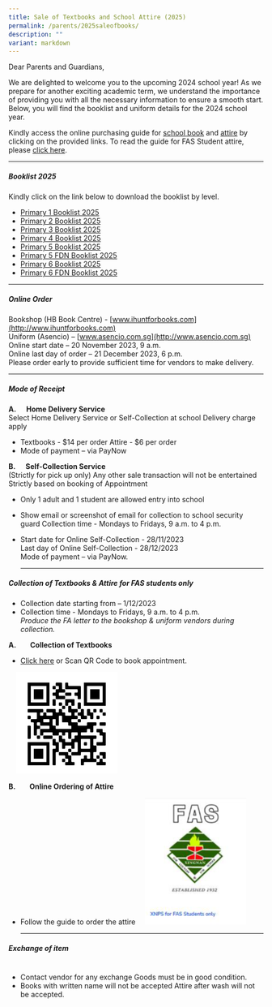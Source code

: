 ```yaml
---
title: Sale of Textbooks and School Attire (2025)
permalink: /parents/2025saleofbooks/
description: ""
variant: markdown
---
```

Dear Parents and Guardians,

We are delighted to welcome you to the upcoming 2024 school year! As we prepare for another exciting academic term, we understand the importance of providing you with all the necessary information to ensure a smooth start. Below, you will find the booklist and uniform details for the 2024 school year.



Kindly access the online purchasing guide for [school book](/files/Parents/Booklist%202024/Online_Buying_Guide_for_Textbooks.pdf) and [attire](/files/Parents/Booklist%202024/Online_Buying_Guide_for_School_Attire.pdf)  by clicking on the provided links. To read the guide for FAS Student attire, please [click here](/files/Parents/Booklist%202024/Online_Buying_Guide_for_School_Attire_FAS_2024___0112023.pdf).
	
        
***
##### **Booklist 2025**<br>
Kindly click on the link below to download the booklist by level. 
* [Primary 1 Booklist 2025](/files/Parents/Booklist%202024/XNPS_Booklist_P1__2024.pdf)<br>
* [Primary 2 Booklist 2025](/files/Parents/Booklist%202024/XNPS_Booklist_P2__2024.pdf)<br>
* [Primary 3 Booklist 2025](/files/Parents/Booklist%202024/XNPS_Booklist_P3__2024.pdf)<br>
* [Primary 4 Booklist 2025](/files/Parents/Booklist%202024/XNPS_Booklist_P4__2024.pdf)<br>
* [Primary 5 Booklist 2025](/files/Parents/Booklist%202024/XNPS_Booklist_P5__2024.pdf)<br>
* [Primary 5 FDN  Booklist 2025](/files/Parents/Booklist%202024/XNPS_Booklist_P5_FDN__2024.pdf)<br>
* [Primary 6 Booklist 2025](/files/Parents/Booklist%202024/XNPS_Booklist_P6__2024.pdf)<br>
* [Primary 6 FDN  Booklist 2025](/files/Parents/Booklist%202024/XNPS_Booklist_P6_FDN__2024.pdf)<br>
* ***
        

##### **Online Order**&nbsp;&nbsp;&nbsp;&nbsp;

Bookshop (HB Book Centre) - [www.ihuntforbooks.com](http://www.ihuntforbooks.com)
<br>Uniform (Asencio) – [www.asencio.com.sg](http://www.asencio.com.sg)
<br>Online start date – 20 November 2023, 9 a.m.
<br>Online last day of order – 21 December 2023, 6 p.m.
<br>Please order early to provide sufficient time for vendors to make delivery.



***

     

##### **Mode of Receipt**

**A.&nbsp;&nbsp;&nbsp;&nbsp;&nbsp; Home Delivery Service<br>**
Select Home Delivery Service or Self-Collection at school Delivery charge apply

* Textbooks - $14 per order Attire - $6 per order
* Mode of payment – via PayNow

**B.&nbsp;&nbsp;&nbsp;&nbsp;&nbsp; Self-Collection Service**<br>
(Strictly for pick up only) Any other sale transaction will not be entertained Strictly based on booking of Appointment
* Only 1 adult and 1 student are allowed entry into school
* Show email or screenshot of email for collection to school security guard Collection time - Mondays to Fridays, 9 a.m. to 4 p.m.
* Start date for Online Self-Collection - 28/11/2023 <br> Last day of Online Self-Collection - 28/12/2023 <br>Mode of payment – via PayNow.
	
	***
	

##### **Collection of Textbooks &amp; Attire for FAS students only**

* Collection date starting from – 1/12/2023<br>
* Collection time \- Mondays to Fridays, 9 a.m. to 4 p.m.
<br>*Produce the FA letter to the bookshop &amp; uniform vendors during collection.*

**A.**&nbsp;&nbsp;&nbsp;&nbsp;&nbsp;&nbsp; **Collection of Textbooks**

* [Click here](https://www.ihuntforbooks.com/) or Scan QR Code to book appointment.
<img src="/images/Parents/Booklist%20Page%202024/aappointment_qrcode.png" style="width:200px;height:200px;margin-left:15px;" align="Centre">
	
	

**B.**&nbsp;&nbsp;&nbsp;&nbsp;&nbsp;&nbsp; **Online Ordering of Attire**

* Follow the guide to order the attire
	<a href="http://www.asencio.com.sg/"><img src="/images/Parents/Booklist%20Page%202024/FAS__Image.png" style="width:200px;height:250px;margin-left:15px;" align="Centre"></a>
	
	***


##### **Exchange of item**<br>&nbsp;&nbsp;&nbsp;&nbsp;&nbsp;&nbsp;&nbsp;&nbsp;&nbsp;&nbsp;&nbsp;

* Contact vendor for any exchange Goods must be in good condition.
* Books with written name will not be accepted Attire after wash will not be accepted.